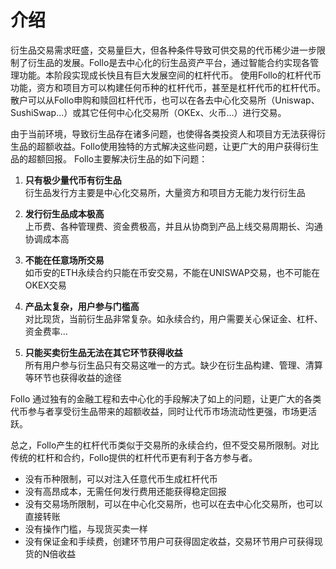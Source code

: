 # 介绍

衍生品交易需求旺盛，交易量巨大，但各种条件导致可供交易的代币稀少进一步限制了衍生品的发展。Follo是去中心化的衍生品资产平台，通过智能合约实现各管理功能。本阶段实现成长快且有巨大发展空间的杠杆代币。
使用Follo的杠杆代币功能，资方和项目方可以构建任何币种的杠杆代币，甚至是杠杆代币的杠杆代币。散户可以从Follo申购和赎回杠杆代币，也可以在各去中心化交易所（Uniswap、SushiSwap...）或其它任何中心化交易所（OKEx、火币...）进行交易。

由于当前环境，导致衍生品存在诸多问题，也使得各类投资人和项目方无法获得衍生品的超额收益。Follo使用独特的方式解决这些问题，让更广大的用户获得衍生品的超额回报。
Follo主要解决衍生品的如下问题：

1. **只有极少量代币有衍生品**</br>衍生品发行方主要是中心化交易所，大量资方和项目方无能力发行衍生品

2. **发行衍生品成本极高**</br>上币费、各种管理费、资金费极高，并且从协商到产品上线交易周期长、沟通协调成本高
3. **不能在任意场所交易**</br>如币安的ETH永续合约只能在币安交易，不能在UNISWAP交易，也不可能在OKEX交易
4. **产品太复杂，用户参与门槛高**</br>对比现货，当前衍生品非常复杂。如永续合约，用户需要关心保证金、杠杆、资金费率...
5. **只能买卖衍生品无法在其它环节获得收益**</br>所有用户参与衍生品只有交易这唯一的方式。缺少在衍生品构建、管理、清算等环节也获得收益的途径

Follo 通过独有的金融工程和去中心化的手段解决了如上的问题，让更广大的各类代币参与者享受衍生品带来的超额收益，同时让代币市场流动性更强，市场更活跃。

总之，Follo产生的杠杆代币类似于交易所的永续合约，但不受交易所限制。对比传统的杠杆和合约，Follo提供的杠杆代币更有利于各方参与者。
- 没有币种限制，可以对注入任意代币生成杠杆代币
- 没有高昂成本，无需任何发行费用还能获得稳定回报
- 没有交易场所限制，可以在中心化交易所，也可以在去中心化交易所，也可以直接转账
- 没有操作门槛，与现货买卖一样
- 没有保证金和手续费，创建环节用户可获得固定收益，交易环节用户可获得现货的N倍收益

